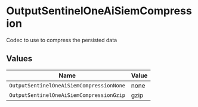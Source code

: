 # OutputSentinelOneAiSiemCompression

Codec to use to compress the persisted data


## Values

| Name                                     | Value                                    |
| ---------------------------------------- | ---------------------------------------- |
| `OutputSentinelOneAiSiemCompressionNone` | none                                     |
| `OutputSentinelOneAiSiemCompressionGzip` | gzip                                     |